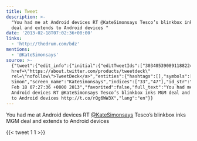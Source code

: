```yaml
---
title: Tweet
description: >-
  "You had me at Android devices RT @KateSimonsays Tesco’s blinkbox inks MGM
  deal and extends to Android devices "
date: '2013-02-18T07:02:36+00:00'
links:
  - 'http://thedrum.com/bdz'
mentions:
  - '@KateSimonsays'
source: >-
  {"tweet":{"edit_info":{"initial":{"editTweetIds":["303405390891188224"],"editableUntil":"2013-02-18T08:27:36.845Z","editsRemaining":"5","isEditEligible":true}},"retweeted":false,"source":"<a
  href=\"https://about.twitter.com/products/tweetdeck\"
  rel=\"nofollow\">TweetDeck</a>","entities":{"hashtags":[],"symbols":[],"user_mentions":[{"name":"Kate
  Simon","screen_name":"KateSimonsays","indices":["33","47"],"id_str":"21396416","id":"21396416"}],"urls":[{"url":"http://t.co/rQg6WW3X","expanded_url":"http://thedrum.com/bdz","display_url":"thedrum.com/bdz","indices":["110","130"]}]},"display_text_range":["0","130"],"favorite_count":"1","id_str":"303405390891188224","truncated":false,"retweet_count":"1","id":"303405390891188224","possibly_sensitive":false,"created_at":"Mon
  Feb 18 07:27:36 +0000 2013","favorited":false,"full_text":"You had me at
  Android devices RT @KateSimonsays Tesco’s blinkbox inks MGM deal and extends
  to Android devices http://t.co/rQg6WW3X","lang":"en"}}
---
```

You had me at Android devices RT [@KateSimonsays](https://twitter.com/@KateSimonsays) Tesco’s blinkbox inks MGM deal and extends to Android devices 
    
{{< tweet 1 1 >}}
    
